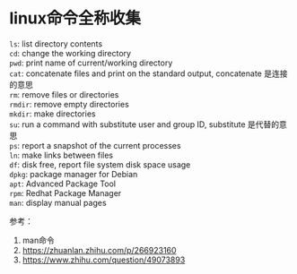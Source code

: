 # linux命令全称收集

`ls`: list directory contents  
`cd`: change the working directory  
`pwd`: print name of current/working directory  
`cat`: concatenate files and print on the standard output, concatenate 是连接的意思  
`rm`: remove files or directories  
`rmdir`: remove empty directories  
`mkdir`: make directories  
`su`: run a command with substitute user and group ID, substitute 是代替的意思  
`ps`: report a snapshot of the current processes  
`ln`: make links between files  
`df`: disk free, report file system disk space usage  
`dpkg`: package manager for Debian  
`apt`: Advanced Package Tool  
`rpm`: Redhat Package Manager  
`man`: display manual pages  


参考：  
1. man命令
2. https://zhuanlan.zhihu.com/p/266923160
3. https://www.zhihu.com/question/49073893
